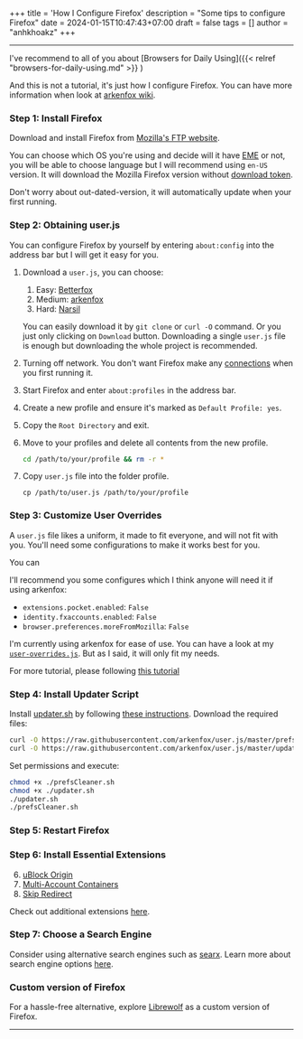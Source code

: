 +++
title = 'How I Configure Firefox'
description = "Some tips to configure Firefox"
date = 2024-01-15T10:47:43+07:00
draft = false
tags = []
author = "anhkhoakz"
+++

---

I've recommend to all of you about [Browsers for Daily Using]({{< relref "browsers-for-daily-using.md" >}} )

And this is not a tutorial, it's just how I configure Firefox. You can have more information when look at [arkenfox wiki](https://github.com/arkenfox/user.js/wiki).

### Step 1: Install Firefox

Download and install Firefox from [Mozilla's FTP website](https://ftp.mozilla.org/pub/firefox/releases).

You can choose which OS you're using and decide will it have [EME](https://hsivonen.fi/eme/) or not, you will be able to choose language but I will recommend using `en-US` version. It will download the Mozilla Firefox version without [download token](https://bugzilla.mozilla.org/show_bug.cgi?id=1677497#c0).

Don't worry about out-dated-version, it will automatically update when your first running.

### Step 2: Obtaining user.js

You can configure Firefox by yourself by entering `about:config` into the address bar but I will get it easy for you.

1. Download a `user.js`, you can choose:

    1. Easy: [Betterfox](https://github.com/yokoffing/Betterfox/)
    2. Medium: [arkenfox](https://github.com/arkenfox/user.js/)
    3. Hard: [Narsil](https://git.nixnet.services/Narsil/desktop_user.js/)

    You can easily download it by `git clone` or `curl -O` command. Or you just only clicking on `Download` button. Downloading a single `user.js` file is enough but downloading the whole project is recommended.

2. Turning off network. You don't want Firefox make any [connections](https://sizeof.cat/post/web-browser-telemetry/#mozilla-firefox) when you first running it.
3. Start Firefox and enter `about:profiles` in the address bar.
4. Create a new profile and ensure it's marked as `Default Profile: yes`.
5. Copy the `Root Directory` and exit.
6. Move to your profiles and delete all contents from the new profile.
    ```sh
    cd /path/to/your/profile && rm -r *
    ```
7. Copy `user.js` file into the folder profile.
    ```shell
    cp /path/to/user.js /path/to/your/profile
    ```

### Step 3: Customize User Overrides

A `user.js` file likes a uniform, it made to fit everyone, and will not fit with you. You'll need some configurations to make it works best for you.

You can

I'll recommend you some configures which I think anyone will need it if using arkenfox:

-   `extensions.pocket.enabled`: `False`
-   `identity.fxaccounts.enabled`: `False`
-   `browser.preferences.moreFromMozilla`: `False`

I'm currently using arkenfox for ease of use. You can have a look at my [`user-overrides.js`](https://paste.sr.ht/~anhkhoakz/928da4827f209d1963c125669e842a4e1ee3876a). But as I said, it will only fit my needs.

For more tutorial, please following [this tutorial](https://github.com/arkenfox/user.js/wiki/3.1-Overrides)

### Step 4: Install Updater Script

Install [updater.sh](https://raw.githubusercontent.com/arkenfox/user.js/master/updater.sh) by following [these instructions](https://github.com/arkenfox/user.js/wiki/3.4-Apply-&-Update-&-Maintain). Download the required files:

```sh
curl -O https://raw.githubusercontent.com/arkenfox/user.js/master/prefsCleaner.sh
curl -O https://raw.githubusercontent.com/arkenfox/user.js/master/updater.sh
```

Set permissions and execute:

```sh
chmod +x ./prefsCleaner.sh
chmod +x ./updater.sh
./updater.sh
./prefsCleaner.sh
```

### Step 5: Restart Firefox

### Step 6: Install Essential Extensions

6. [uBlock Origin](https://github.com/gorhill/uBlock)
7. [Multi-Account Containers](https://github.com/mozilla/multi-account-containers)
8. [Skip Redirect](https://github.com/sblask/webextension-skip-redirect)

Check out additional extensions [here](https://github.com/arkenfox/user.js/wiki/4.1-Extensions).

### Step 7: Choose a Search Engine

Consider using alternative search engines such as [searx](https://searx.github.io/searx/). Learn more about search engine options [here](https://digdeeper.neocities.org/articles/search).

### Custom version of Firefox

For a hassle-free alternative, explore [Librewolf](https://librewolf.net/) as a custom version of Firefox.

---
